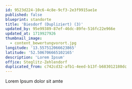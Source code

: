 ```yaml
---
id: 9523d224-10c6-4c8e-9cf3-2e3f9915ae1e
published: false
blueprint: standorte
title: 'Biesdorf (Dupliziert) (3)'
updated_by: 95e99389-87ef-46dc-89fe-516fc22e966e
updated_at: 1719927926
thumbnail_image:
  - content_bewertungvorort.jpg
longitude: '13.557512066623865'
latitude: '52.506706665102165'
description: 'Lorem Ipsum'
office: Steglitz-Zehlendorf
duplicated_from: c742cd32-afb1-4eed-b13f-b683012180dc
---
```

Lorem Ipsum dolor sit amte